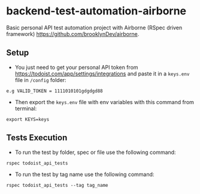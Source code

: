# backend-test-automation-airborne
Basic personal API test automation project with Airborne (RSpec driven framework) https://github.com/brooklynDev/airborne.



## Setup
* You just need to get your personal API token from https://todoist.com/app/settings/integrations 
 and paste it in a `keys.env` file in `/config` folder:
 
 ```
 e.g VALID_TOKEN = 1111010101gdgdgd88
 ```
 
 * Then export the `keys.env` file with env variables with this command from terminal:
```
export KEYS=keys
```


## Tests Execution
* To run the test by folder, spec or file use the following command:
```
rspec todoist_api_tests
```

* To run the test by tag name use the following command:
```
rspec todoist_api_tests --tag tag_name
```
